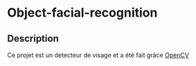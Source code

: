 # Object-facial-recognition

## Description

Ce projet est un detecteur de visage et a été fait grâce [OpenCV](https://github.com/opencv/opencv)
